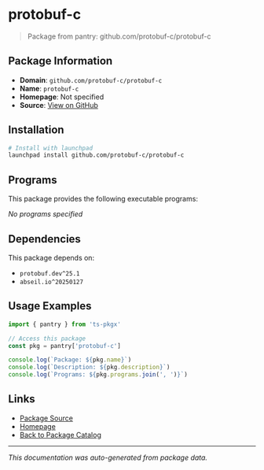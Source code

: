 # protobuf-c

> Package from pantry: github.com/protobuf-c/protobuf-c

## Package Information

- **Domain**: `github.com/protobuf-c/protobuf-c`
- **Name**: `protobuf-c`
- **Homepage**: Not specified
- **Source**: [View on GitHub](https://github.com/pkgxdev/pantry/tree/main/projects/github.com/protobuf-c/protobuf-c/package.yml)

## Installation

```bash
# Install with launchpad
launchpad install github.com/protobuf-c/protobuf-c
```

## Programs

This package provides the following executable programs:

*No programs specified*

## Dependencies

This package depends on:

- `protobuf.dev^25.1`
- `abseil.io^20250127`

## Usage Examples

```typescript
import { pantry } from 'ts-pkgx'

// Access this package
const pkg = pantry['protobuf-c']

console.log(`Package: ${pkg.name}`)
console.log(`Description: ${pkg.description}`)
console.log(`Programs: ${pkg.programs.join(', ')}`)
```

## Links

- [Package Source](https://github.com/pkgxdev/pantry/tree/main/projects/github.com/protobuf-c/protobuf-c/package.yml)
- [Homepage](#)
- [Back to Package Catalog](../../../package-catalog.md)

---

*This documentation was auto-generated from package data.*
